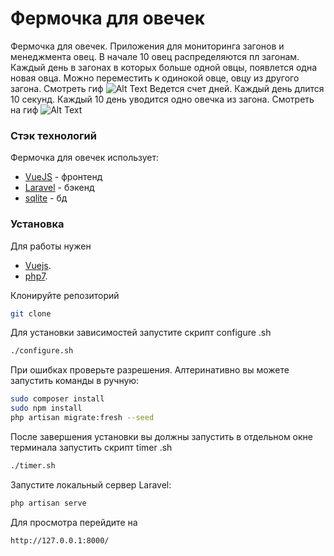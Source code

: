 # Фермочка для овечек


Фермочка для овечек. Приложения для мониторинга загонов и менеджмента овец.
В начале 10 овец распределяются пл загонам. Каждый день в загонах в которых больше одной овцы, появлется одна новая овца. Можно переместить к одинокой овце, овцу из другого загона. Смотреть гиф
![Alt Text](https://media.giphy.com/media/f6CnjeiTyt3CziXmQk/giphy.gif)
Ведется счет дней. Каждый день длится  10 секунд. Каждый 10 день уводится одно овечка из загона. Смотреть на гиф
![Alt Text](https://media.giphy.com/media/J0Il5pI6M1IAUVPvul/giphy.gif)
### Стэк технологий

Фермочка для овечек использует:

* [VueJS] - фронтенд
* [Laravel] - бэкенд
* [sqlite] - бд

### Установка

Для работы нужен 
* [Vuejs].
* [php7].

Клонируйте репозиторий
```sh
git clone 
```

Для установки зависимостей запустите скрипт configure .sh
```sh
./configure.sh
```
При ошибках проверьте разрешения. 
Алтеринативно вы можете запустить команды в ручную:
```sh
sudo composer install
sudo npm install
php artisan migrate:fresh --seed
```

После завершения установки вы должны запустить в отдельном окне терминала запустить скрипт timer .sh
```sh
./timer.sh
```
Запустите локальный сервер Laravel:
```sh
php artisan serve
```
Для просмотра перейдите на 
```sh
http://127.0.0.1:8000/
```

   [VueJS]: <https://vuejs.org/>
   [Laravel]: <https://laravel.com/>
   [sqlite]: <https://www.sqlite.org/index.html>
   [php7]: <https://www.php.net/downloads>
   

